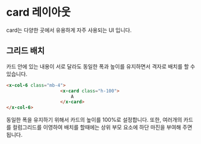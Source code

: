 # card 레이아웃

card는 다양한 곳에서 유용하게 자주 사용되는 UI 입니다.

## 그리드 배치
카드 안에 있는 내용이 서로 달라도 동일한 폭과 높이를 유지하면서 격자로 배치를 할 수 있습니다.

```html
<x-col-6 class="mb-4">
                    <x-card class="h-100">
                        A
                    </x-card>
</x-col-6>
```

동일한 폭을 유지하기 위해서 카드의 높이를 100%로 설정합니다. 또한, 여러개의 카드를 컬럼그리드를 이영하여 배치를 할때에는 상위 부모 요소에 하단 마진을 부여해 주면 됩니다.

